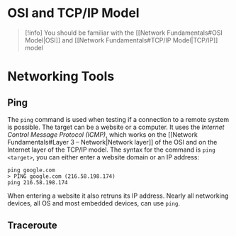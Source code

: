 # OSI and TCP/IP Model

> [!info]
>You should be familiar with the  [[Network Fundamentals#OSI Model|OSI]] and [[Network Fundamentals#TCP/IP Model|TCP/IP]] model
# Networking Tools

## Ping
The `ping` command is used when testing if a connection to a remote system is possible. The target can be a website or a computer. It uses the *Internet Control Message Protocol (ICMP)*, which works on the [[Network Fundamentals#Layer 3 – Network|Network layer]] of the OSI and on the Internet layer of the TCP/IP model.
The syntax for the command is `ping <target>`, you can either enter a website domain or an IP address:
```
ping google.com
> PING google.com (216.58.198.174) 
ping 216.58.198.174
```
When entering a website it also retruns its IP address. Nearly all networking devices, all OS and most embedded devices, can use `ping`.

## Traceroute